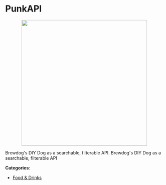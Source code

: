 # PunkAPI
<p align="center">
    <img width="400" src="https://raw.githubusercontent.com/apis-list/apis-list/apis/punkapi/logo_256x256.png" />
</p>

Brewdog's DIY Dog as a searchable, filterable API. Brewdog's DIY Dog as a searchable, filterable API



**Categories**:

- [Food & Drinks](https://github.com/apis-list/apis-list#food-and-drinks)



